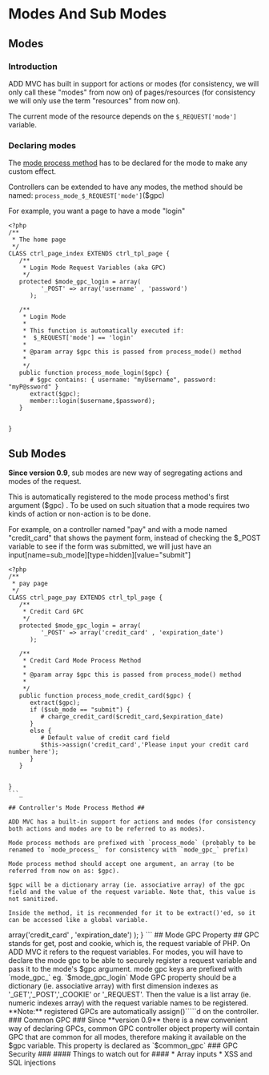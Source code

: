 # Modes And Sub Modes #
## Modes ##
### Introduction ###
ADD MVC has built in support for actions or modes (for consistency, we will only call these "modes" from now on) of pages/resources (for consistency we will only use the term "resources" from now on).

The current mode of the resource depends on the `$_REQUEST['mode']` variable.

### Declaring modes ###
The [mode process method](ModesAndSubModes#Controller's_Mode_Process_Method.md) has to be declared for the mode to make any custom effect.

Controllers can be extended to have any modes, the method should be named: `process_mode_$_REQUEST['mode']`($gpc)

For example, you want a page to have a mode "login"

```
<?php
/**
 * The home page
 */
CLASS ctrl_page_index EXTENDS ctrl_tpl_page {
   /**
    * Login Mode Request Variables (aka GPC)
    */
   protected $mode_gpc_login = array(
         '_POST' => array('username' , 'password')
      );

   /**
    * Login Mode
    *
    * This function is automatically executed if:
    *  $_REQUEST['mode'] == 'login'
    *
    * @param array $gpc this is passed from process_mode() method
    *
    */
   public function process_mode_login($gpc) {
      # $gpc contains: { username: "myUsername", password: "myP@ssword" }
      extract($gpc);
      member::login($username,$password);
   }


}
```


## Sub Modes ##
**Since version 0.9**, sub modes are new way of segregating actions and modes of the request.

This is automatically registered to the mode process method's first argument ($gpc) . To be used on such situation that a mode requires two kinds of action or non-action is to be done.

For example, on a controller named  "pay" and with a mode named "credit\_card" that shows the payment form, instead of checking the $_POST variable to see if the form was submitted, we will just have an input[name=sub\_mode][type=hidden][value="submit"]
```
<?php
/**
 * pay page
 */
CLASS ctrl_page_pay EXTENDS ctrl_tpl_page {
   /**
    * Credit Card GPC
    */
   protected $mode_gpc_login = array(
         '_POST' => array('credit_card' , 'expiration_date')
      );

   /**
    * Credit Card Mode Process Method
    *
    * @param array $gpc this is passed from process_mode() method
    *
    */
   public function process_mode_credit_card($gpc) {
      extract($gpc);
      if ($sub_mode == "submit") {
         # charge_credit_card($credit_card,$expiration_date)
      }
      else {
         # Default value of credit card field
         $this->assign('credit_card','Please input your credit card number here');
      }
   }


}
```_

## Controller's Mode Process Method ##

ADD MVC has a built-in support for actions and modes (for consistency both actions and modes are to be referred to as modes).

Mode process methods are prefixed with `process_mode` (probably to be renamed to `mode_process_` for consistency with `mode_gpc_` prefix)

Mode process method should accept one argument, an array (to be referred from now on as: $gpc).

$gpc will be a dictionary array (ie. associative array) of the gpc field and the value of the request variable. Note that, this value is not sanitized.

Inside the method, it is recommended for it to be extract()'ed, so it can be accessed like a global variable.
```
<?php
/**
 * pay page
 */
CLASS ctrl_page_pay EXTENDS ctrl_tpl_page {
   /**
    * Credit Card GPC
    */
   protected $mode_gpc_login = array(
         '_POST' => array('credit_card' , 'expiration_date')
      );
}
```

## Mode GPC Property ##
GPC stands for get, post and cookie, which is, the request variable of PHP. On ADD MVC it refers to the request variables.

For modes, you will have to declare the mode gpc to be able to securely register a request variable and pass it to the mode's $gpc argument.

mode gpc keys are prefixed with `mode_gpc_` eg. `$mode_gpc_login`

Mode GPC property should be a dictionary (ie. associative array) with first dimension indexes as '_GET','_POST','_COOKIE' or '_REQUEST'. Then the value is a list array (ie. numeric indexes array) with the request variable names to be registered.

**Note:** registered GPCs are automatically assign()`````d on the controller.

### Common GPC ###

Since **version 0.9** there is a new convenient way of declaring GPCs, common GPC controller object property will contain GPC that are common for all modes, therefore making it available on  the $gpc variable.

This property is declared as `$common_gpc`

### GPC Security ###
#### Things to watch out for ####
  * Array inputs
  * XSS and SQL injections